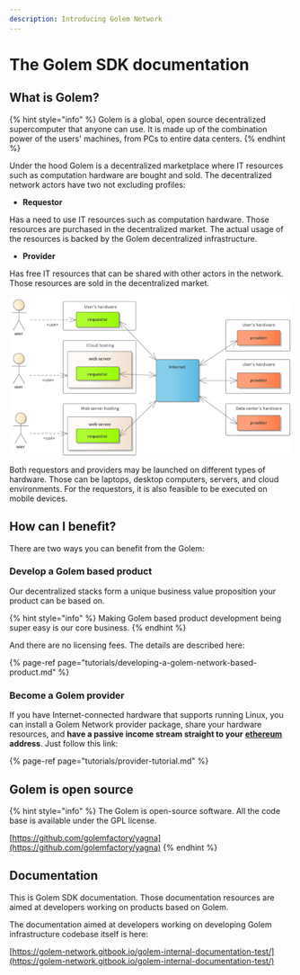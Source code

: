 ```yaml
---
description: Introducing Golem Network
---
```


# The Golem SDK documentation

## What is Golem?

{% hint style="info" %}
Golem is a global, open source decentralized supercomputer that anyone can use. It is made up of the combination power of the users' machines, from PCs to entire data centers.
{% endhint %}

Under the hood Golem is a decentralized marketplace where IT resources such as computation hardware are bought and sold. The decentralized network actors have two not excluding profiles:

* **Requestor**

Has a need to use IT resources such as computation hardware. Those resources are purchased in the decentralized market. The actual usage of the resources is backed by the Golem decentralized infrastructure.  

* **Provider**

Has free IT resources that can be shared with other actors in the network. Those resources are sold in the decentralized market.

![The Golem](.gitbook/assets/requestor-tutorial-high-level%20%283%29.png)

Both requestors and providers may be launched on different types of hardware. Those can be laptops, desktop computers, servers, and cloud environments. For the requestors, it is also feasible to be executed on mobile devices.

## How can I benefit?

There are two ways you can benefit from the Golem:

### **Develop a Golem based product**

Our decentralized stacks form a unique business value proposition your product can be based on. 

{% hint style="info" %}
Making Golem based product development being super easy is our core business.
{% endhint %}

 And there are no licensing fees. The details are described here:

{% page-ref page="tutorials/developing-a-golem-network-based-product.md" %}

### **Become a Golem provider**

If you have Internet-connected hardware that supports running Linux, you can install a Golem Network provider package, share your hardware resources, and **have a passive income stream straight to your** [**ethereum**](https://ethereum.org/) **address**. Just follow this link:

{% page-ref page="tutorials/provider-tutorial.md" %}

## Golem is open source

{% hint style="info" %}
The Golem is open-source software. All the code base is available under the GPL license.

[https://github.com/golemfactory/yagna](https://github.com/golemfactory/yagna)
{% endhint %}

## Documentation

This is Golem SDK documentation. Those documentation resources are aimed at developers working on products based on Golem.

The documentation aimed at developers working on developing Golem infrastructure codebase itself is here:

[https://golem-network.gitbook.io/golem-internal-documentation-test/](https://golem-network.gitbook.io/golem-internal-documentation-test/)



